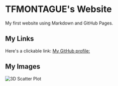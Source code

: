 # TFMONTAGUE's Website

My first website using Markdown and GitHub Pages.

## My Links

Here's a clickable link: [My GitHub profile:](https://github.com/tfmontague)

## My Images


![3D Scatter Plot](https://d2mvzyuse3lwjc.cloudfront.net/doc/en/Tutorial/images/3D_Scatter_with_Colormap/3D_Scatter_with_Colormap.png?v=44404)

